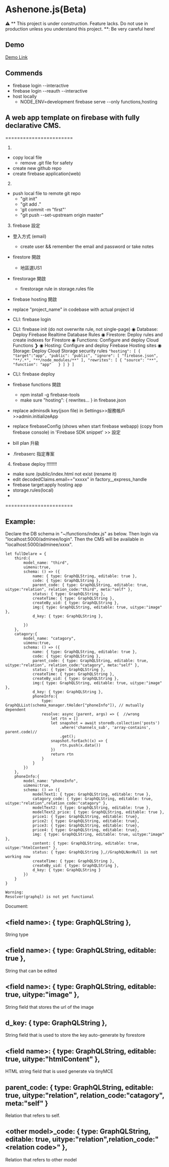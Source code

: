# Ashenone.js(Beta)
:warning: ** This project is under construction. Feature lacks. Do not use in production unless you understand this project. **: Be very careful here!

## Demo
[Demo Link](https://ashenonejs-demo.web.app/adminee/catagory)

## Commends

- firebase login --interactive
- firebase login --reauth --interactive
- host locally
   - NODE_ENV=development firebase serve --only functions,hosting
## A web app template on firebase with fully declarative CMS.
=======================

1.
  - copy local file
    - remove .git file for safety
  - create new github repo
  - create firebase application(web)
2. 
  - push local file to remote git repo
    - "git init"
    - "git add ."
    - 'git commit -m "first"'
    - "git push --set-upstream origin master"
3. firebase 設定
  - 登入方式 (email)
    - create user && remember the email and password or take notes
  - firestore 開啟
    - 地區選US1
  - firestorage 開啟
    - firestorage rule in storage.rules file
  - firebase hosting 開啟
   - replace "project_name" in codebase with actual project id
   - CLI: firebase login
   - CLI: firebase init (do not overwrite rule, not single-page)
    ◉ Database: Deploy Firebase Realtime Database Rules
    ◉ Firestore: Deploy rules and create indexes for Firestore
    ◉ Functions: Configure and deploy Cloud Functions
❯   ◉ Hosting: Configure and deploy Firebase Hosting sites
    ◉ Storage: Deploy Cloud Storage security rules
    ```
    "hosting": [
      {
        "target":"app",
        "public": "public",
        "ignore": [
          "firebase.json",
          "**/.*",
          "**/node_modules/**"
        ],
        "rewrites": [
          {
            "source": "**", 
            "function": "app"  
          }
        ]
      }
    ]
    ```
   - CLI: firebase deploy
   
  - firebase functions 開啟 
    - npm install -g firebase-tools
    - make sure "hosting": { rewrites... } in firebase.json
  - replace adminsdk key(json file) in Settings>>服務帳戶>>admin.initializeApp
  - replace firebaseConfig (shows when start firebase webapp) (copy from firebase console) in 'Firebase SDK snippet' >> 設定
  - bill plan 升級
  -  .firebaserc 指定專案
4. firebase deploy !!!!!!!!
  - make sure /public/index.html not exist (rename it)
  - edit decodedClaims.email=="xxxxx" in factory__express_handle
  - firebase target:apply hosting app <project name>
  - storage.rules(local)
  - 

=======================

## Example:
Declare the DB schema in "~/functions/index.js" as below.
Then login via "localhost:5000/adminee/login".
Then the CMS will be available in "localhost:5000/adminee/xxxx".
```
let fullDelare = {
    third:{
        model_name: "third",
        uimenu:true,
        schema: () => ({
            name: { type: GraphQLString, editable: true },
            code: { type: GraphQLString },
            parent_code: { type: GraphQLString, editable: true, uitype:"relation", relation_code:"third", meta:"self" },
            status: { type: GraphQLString },
            createTime: { type: GraphQLString },
            createBy_uid: { type: GraphQLString },
            img:{ type: GraphQLString, editable: true, uitype:"image" },
            d_key: { type: GraphQLString },
            
        })
    },
    catagory:{
        model_name: "catagory",
        uimenu:true,
        schema: () => ({
            name: { type: GraphQLString, editable: true },
            code: { type: GraphQLString },
            parent_code: { type: GraphQLString, editable: true, uitype:"relation", relation_code:"catagory", meta:"self" },
            status: { type: GraphQLString },
            createTime: { type: GraphQLString },
            createBy_uid: { type: GraphQLString },
            img:{ type: GraphQLString, editable: true, uitype:"image" },
            d_key: { type: GraphQLString },
            phoneInfo:{
                type: GraphQLList(schema_manager.tHolder["phoneInfo"]), // mutually dependent
                resolve: async (parent, args) => {  //wrong
                    let rtn = []
                    let snapshot = await storedb.collection('posts')
                        .where('channels_sub', 'array-contains', parent.code)//
                        .get();
                    snapshot.forEach((x) => {
                        rtn.push(x.data())
                    })
                    return rtn
                }
            }
        })
    },
    phoneInfo:{
        model_name: "phoneInfo",
        uimenu:true,
        schema: () => ({
            modelText1: { type: GraphQLString, editable: true },
            catagory_code: { type: GraphQLString, editable: true, uitype:"relation",relation_code:"catagory" },
            modelText2: { type: GraphQLString, editable: true },
            modelText2_price: { type: GraphQLString, editable: true },
            price1: { type: GraphQLString, editable: true},
            price2: { type: GraphQLString, editable: true},
            price3: { type: GraphQLString, editable: true},
            price4: { type: GraphQLString, editable: true},
            img: { type: GraphQLString, editable: true, uitype:"image" },
            content: { type: GraphQLString, editable: true, uitype:"htmlContent" },
            status: { type: GraphQLString },//GraphQLNonNull is not working now
            createTime: { type: GraphQLString },
            createBy_uid: { type: GraphQLString },
            d_key: { type: GraphQLString }
        })
    }
}
```

```
Worning: 
Resolver(graphql) is not yet functional

```

Document:

## \<field name\>: { type: GraphQLString },
String type

## \<field name\>: { type: GraphQLString, editable: true },
String that can be edited

## \<field name\>: { type: GraphQLString, editable: true, uitype:"image" },
String field that stores the url of the image

## d_key: { type: GraphQLString },
String field that is used to store the key auto-generate by forestore

## \<field name\>: { type: GraphQLString, editable: true, uitype:"htmlContent" },
HTML string field that is used generate via tinyMCE

## parent_code: { type: GraphQLString, editable: true, uitype:"relation", relation_code:"catagory", meta:"self" }
Relation that refers to self.

## \<other model\>_code: { type: GraphQLString, editable: true, uitype:"relation",relation_code:"\<relation code\>" },
Relation that refers to other model


